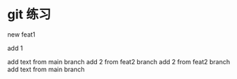 # git 练习

new feat1

add 1

add text from main branch
add 2 from feat2 branch
add 2 from feat2 branch
add text from main branch
